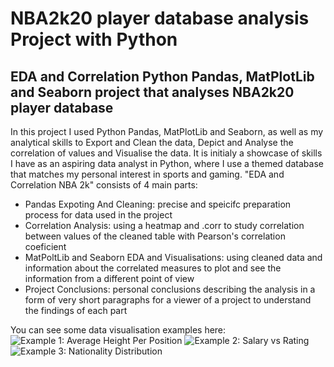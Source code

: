 # NBA2k20 player database analysis Project with Python

## EDA and Correlation Python Pandas, MatPlotLib and Seaborn project that analyses NBA2k20 player database

In this project I used Python Pandas, MatPlotLib and Seaborn, as well as my analytical skills to Export and Clean the data, Depict and Analyse the correlation of values and Visualise the data. It is initialy a showcase of skills I have as an aspiring data analyst in Python, where I use a themed database that matches my personal interest in sports and gaming. "EDA and Correlation NBA 2k" consists of 4 main parts:

* Pandas Expoting And Cleaning: precise and speicifc preparation process for data used in the project
* Correlation Analysis: using a heatmap and .corr to study correlation between values of the cleaned table with Pearson's correlation coeficient
* MatPoltLib and Seaborn EDA and Visualisations: using cleaned data and information about the correlated measures to plot and see the information from a different point of view
* Project Conclusions: personal conclusions describing the analysis in a form of very short paragraphs for a viewer of a project to understand the findings of each part

You can see some data visualisation examples here:
![Example 1: Average Height Per Position](https://github.com/[dimitriousss]/[nba2k]/blob/[main]/heightbar2k.png?raw=true)
![Example 2: Salary vs Rating](https://github.com/[dimitriousss]/[nba2k]/blob/[main]/linegraph2k.png?raw=true)
![Example 3: Nationality Distribution](https://github.com/[dimitriousss]/[nba2k]/blob/[main]/pies2k.png?raw=true)
